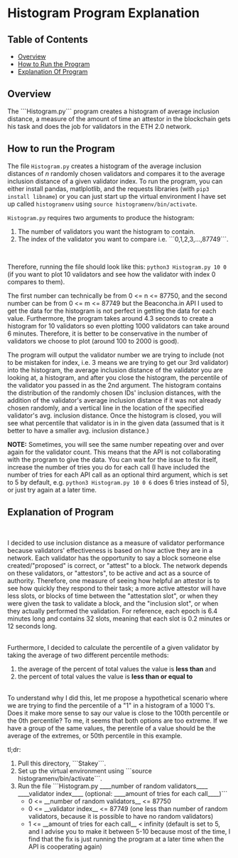 <h1>Histogram Program Explanation</h1>

## **Table of Contents**
 * [Overview](#overview)
 * [How to Run the Program](#how-to-run-the-program)
 * [Explanation Of Program](#explanation-of-program)

<h2> Overview </h2>
The ```Histogram.py``` program creates a histogram of average inclusion distance, a measure of the amount of time an attestor in the blockchain gets his task and does the job for validators in the ETH 2.0 network.

<h2> How to run the Program </h2>

The file ```Histogram.py``` creates a histogram of the average inclusion distances of <i>n</i> randomly chosen validators and compares it to the average inclusion distance of a given validator index. 
To run the program, you can either install pandas, matlplotlib, and the requests libraries (with ```pip3 install libname```) or you can just start up the virtual environment I have set up called ```histogramenv``` using ```source histogramenv/bin/activate```.

```Histogram.py``` requires two arguments to produce the histogram:
  <ol>
  <li> The number of validators you want the histogram to contain. </li>  
  <li> The index of the validator you want to compare i.e. ```0,1,2,3,...,87749```. </li>
  </ol> </br>
  
  Therefore, running the file should look like this: ```python3 Histogram.py 10 0``` (if you want to plot 10 validators and see how the validator with index 0 compares to them). </br>
  
  The first number can technically be from 0 <= n <= 87750, and the second number can be from 0 <= m <= 87749 but the Beaconcha.in API I used to get the data for the histogram is not perfect in getting the data for each value. Furthermore, the program takes around 4.3 seconds to create a histogram for 10 validators so even plotting 1000 validators can take around 6 minutes. Therefore, it is better to be conservative in the number of validators we choose to plot (around 100 to 2000 is good).  </br>
  
  The program will output the validator number we are trying to include (not to be mistaken for index, i.e. 3 means we are trying to get our 3rd validator) into the histogram, the average inclusion distance of the validator you are looking at, a histogram, and after you close the histogram, the percentile of the validator you passed in as the 2nd argument. The histogram contains the distribution of the randomly chosen IDs' inclusion distances, with the addition of the validator's average inclusion distance if it was not already chosen randomly, and a vertical line in the location of the specified validator's avg. inclusion distance. Once the histogram is closed, you will see what percentile that validator is in in the given data (assumed that is it better to have a smaller avg. inclusion distance.) </br>
  
  <b>NOTE:</b> Sometimes, you will see the same number repeating over and over again for the validator count. This means that the API is not collaborating with the program to give the data.  You can wait for the issue to fix itself, increase the number of tries you do for each call (I have included the number of tries for each API call as an optional third argument, which is set to 5 by default, e.g. ```python3 Histogram.py 10 0 6``` does 6 tries instead of 5), or just try again at a later time.
  
<h2> Explanation of Program </h2> </br>

<p1> I decided to use inclusion distance as a measure of validator performance because validators' effectiveness is based on how active they are in a network. Each validator has the opportunity to say a block someone else created/"proposed" is correct, or "attest" to a block. 
  The network depends on these validators, or "attestors", to be active and act as a source of authority. Therefore, one measure of seeing how helpful an attestor is to see how quickly they respond to their task; a more active attestor will have less slots, or blocks of time between the "attestation slot", or when they were given the task to validate a block, and 
 the "inclusion slot", or when they actually performed the validation. For reference, each epoch is 6.4 minutes long and contains 32 slots, meaning that each slot is 0.2 minutes or 12 seconds long. </p1> </br> </br>
 
<p2> Furthermore, I decided to calculate the percentile of a given validator by taking the average of two different percentile methods:
  <ol> 
    <li>the average of the percent of total values the value is <b>less than</b> and 
    <li>the percent of total values the value is <b>less than or equal to</b>
  </ol> </br>
  To understand why I did this, let me propose a hypothetical scenario where we are trying to find the percentile of a "1" in a histogram of a 1000 1's. Does it make more sense to say our value is close to the 100th percentile or the 0th percentile? To me, it seems that both options are too extreme. If we have a group of the same values, the perentile of a value should be the average of the extremes, or 50th percentile in this example. <p2> </br>
  
tl;dr:
<ol>
  <li> Pull this directory, ```Stakey```.
  
  <li> Set up the virtual environment using ```source histogramenv/bin/activate```.
  
  <li> Run the file ```Histogram.py ____number of random validators____ ____validator index____ (optional: ____amount of tries for each call____)```
  <ul>
    <li> 0 <= __number of random validators__ <= 87750
    <li> 0 <= __validator index__ <= 87749 (one less than number of random validators, because it is possible to have no random validators)
    <li> 1 <= __amount of tries for each call__ < infinity (default is set to 5, and I advise you to make it between 5-10 because most of the time, I find that the fix is just running the program at a later time when the API is cooperating again)
  </ul>
</ol>
  
